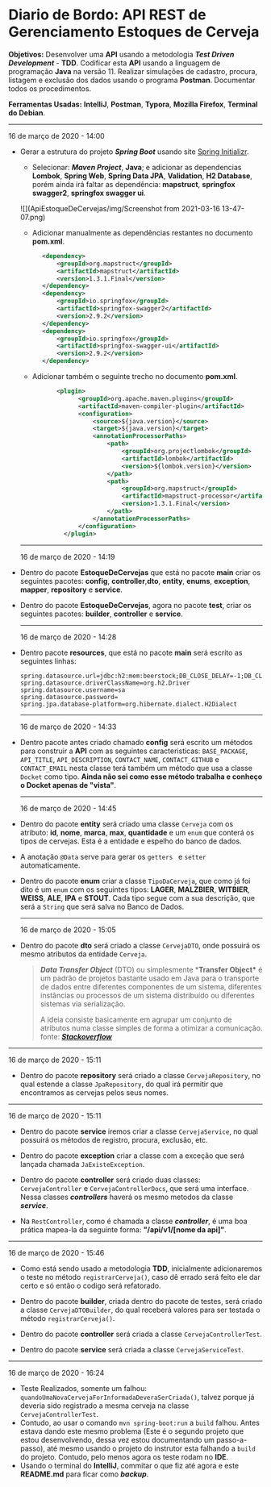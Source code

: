 # Diario de Bordo: API REST de Gerenciamento Estoques de Cerveja

**Objetivos:** Desenvolver uma **API** usando a metodologia ***Test Driven Development*** - **TDD**. Codificar esta **API** usando a linguagem de programação **Java** na versão 11. Realizar simulações de cadastro, procura, listagem e exclusão dos dados usando o programa **Postman**. Documentar todos os procedimentos. 

**Ferramentas Usadas:** **IntelliJ**, **Postman**, **Typora**, **Mozilla Firefox**, **Terminal do Debian**. 

---

16 de março de 2020 - 14:00 

- Gerar a estrutura do projeto ***Spring Boot*** usando site [Spring Initializr](https://start.spring.io/).

  - Selecionar: ***Maven Project***, **Java**; e adicionar as dependencias **Lombok**, **Spring Web**, **Spring Data JPA**, **Validation**, **H2 Database**, porém ainda irá faltar as dependência: **mapstruct**, **springfox swagger2**, **springfox swagger ui**.  

  ![](ApiEstoqueDeCervejas/img/Screenshot from 2021-03-16 13-47-07.png)
  - Adicionar manualmente as dependências restantes no documento **pom.xml**.

  ```xml
  		<dependency>
  			<groupId>org.mapstruct</groupId>
  			<artifactId>mapstruct</artifactId>
  			<version>1.3.1.Final</version>
  		</dependency>
  		<dependency>
  			<groupId>io.springfox</groupId>
  			<artifactId>springfox-swagger2</artifactId>
  			<version>2.9.2</version>
  		</dependency>
  		<dependency>
  			<groupId>io.springfox</groupId>
  			<artifactId>springfox-swagger-ui</artifactId>
  			<version>2.9.2</version>
  		</dependency>
  ```
  - Adicionar também o seguinte trecho no documento **pom.xml**.

  ```xml
  			<plugin>
                  <groupId>org.apache.maven.plugins</groupId>
                  <artifactId>maven-compiler-plugin</artifactId>
                  <configuration>
                      <source>${java.version}</source>
                      <target>${java.version}</target>
                      <annotationProcessorPaths>
                          <path>
                              <groupId>org.projectlombok</groupId>
                              <artifactId>lombok</artifactId>
                              <version>${lombok.version}</version>
                          </path>
                          <path>
                              <groupId>org.mapstruct</groupId>
                              <artifactId>mapstruct-processor</artifactId>
                              <version>1.3.1.Final</version>
                          </path>
                      </annotationProcessorPaths>
                  </configuration>
              </plugin>
  ```

  ---

  16 de março de 2020 - 14:19

- Dentro do pacote **EstoqueDeCervejas** que está no pacote **main** criar os seguintes pacotes: **config**, **controller**,**dto**, **entity**, **enums**, **exception**, **mapper**, **repository** e **service**. 

- Dentro do pacote **EstoqueDeCervejas**, agora no pacote **test**, criar os seguintes pacotes: **builder**, **controller** e **service**.

  ---

  16 de março de 2020 - 14:28 

- Dentro pacote **resources**, que está no pacote **main** será escrito as seguintes linhas:

  ```properties
  spring.datasource.url=jdbc:h2:mem:beerstock;DB_CLOSE_DELAY=-1;DB_CLOSE_ON_EXIT=FALSE
  spring.datasource.driverClassName=org.h2.Driver
  spring.datasource.username=sa
  spring.datasource.password=
  spring.jpa.database-platform=org.hibernate.dialect.H2Dialect
  ```

  ---

  16 de março de 2020 - 14:33
  
- Dentro pacote antes criado chamado **config** será escrito um métodos para construir a **API** com as seguintes caracteristicas: `BASE_PACKAGE`, `API_TITLE`, `API_DESCRIPTION`, `CONTACT_NAME`, `CONTACT_GITHUB` e `CONTACT_EMAIL` nesta classe terá também um método que usa a classe `Docket` como tipo. **Ainda não sei como esse método trabalha e conheço o Docket apenas de "vista"**. 

  ---

  16 de março de 2020 - 14:45

- Dentro do pacote **entity** será criado uma classe `Cerveja`  com os atributo: **id**, **nome**, **marca**, **max**, **quantidade** e um `enum` que conterá os tipos de cervejas. Esta é a entidade e espelho do banco de dados.

- A anotação `@Data` serve para gerar os `getters ` e `setter` automaticamente.

- Dentro do pacote **enum** criar a classe `TipoDaCerveja`, que como já foi dito é um `enum` com os seguintes tipos: **LAGER**, **MALZBIER**, **WITBIER**, **WEISS**, **ALE**, **IPA** e **STOUT**. Cada tipo segue com a sua descrição, que será a `String` que será salva no Banco de Dados.

  ---
  
  16 de março de 2020 - 15:05
  
- Dentro do pacote **dto** será criado a classe `CervejaDTO`, onde possuirá os mesmo atributos da entidade `Cerveja`.

  > ***Data Transfer Object*** (DTO) ou simplesmente ***Transfer Object\*** é um padrão de projetos bastante usado em Java para o transporte de  dados entre diferentes componentes de um sistema, diferentes instâncias  ou processos de um sistema distribuído ou diferentes sistemas via  serialização.
  >
  > A ideia consiste basicamente em agrupar um conjunto de atributos numa classe simples de forma a otimizar a comunicação. fonte: [***Stackoverflow***](https://pt.stackoverflow.com/questions/31362/o-que-%C3%A9-um-dto)

---

16 de março de 2020 - 15:11

- Dentro do pacote **repository** será criado a classe `CervejaRepository`, no qual estende a classe `JpaRepository`, do qual irá permitir que encontramos as cervejas pelos seus nomes.

---
16 de março de 2020 - 15:11

- Dentro do pacote **service** iremos criar a classe `CervejaService`, no qual possuirá os métodos de registro, procura, exclusão, etc. 

- Dentro do pacote **exception** criar a classe com a exceção que será lançada chamada `JaExisteException`.

- Dentro do pacote **controller** será criado duas classes: `CervejaController` e `CervejaControllerDocs`,  que será uma interface. Nessa classes ***controllers*** haverá os mesmo metodos da classe ***service***.

- Na `RestController`, como é chamada a classe ***controller***, é uma boa prática mapea-la da seguinte forma: **"/api/v1/[nome da api]"**. 

---
16 de março de 2020 - 15:46

- Como está sendo usado a metodologia **TDD**, inicialmente adicionaremos o teste no método `registrarCerveja()`, caso dê errado será feito ele dar certo e só então o codigo será refatorado.

- Dentro do pacote **builder**, criada dentro do pacote de testes, será criado a classe `CervejaDTOBuilder`, do qual receberá valores para ser testada o método `registrarCerveja()`.

- Dentro do pacote **controller** será criada a classe `CervejaControllerTest`.

- Dentro do pacote **service** será criada a classe `CervejaServiceTest`. 
---
16 de março de 2020 - 16:24

- Teste Realizados, somente um falhou: `quandoUmaNovaCervejaForInformadaDeveraSerCriada()`, talvez porque já deveria sido registrado a mesma cerveja na classe `CervejaControllerTest`.
- Contudo, ao usar o comando `mvn spring-boot:run` a `build` falhou. Antes estava dando este mesmo problema (Este é o segundo projeto que estou desenvolvendo, dessa vez estou documentando um passo-a-passo), até mesmo usando o projeto do instrutor esta falhando a `build` do projeto. Contudo, pelo menos agora os teste rodam no **IDE**.  
- Usando o terminal do **IntelliJ**, commitar o que fiz até agora e este **README.md** para ficar como ***backup***.
